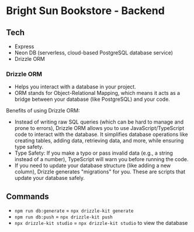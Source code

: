 # Bright Sun Bookstore - Backend

## Tech

- Express
- Neon DB (serverless, cloud-based PostgreSQL database service)
- Drizzle ORM

### Drizzle ORM

- Helps you interact with a database in your project.
- ORM stands for Object-Relational Mapping, which means it acts as a bridge between your database (like PostgreSQL) and your code.

Benefits of using Drizzle ORM:

- Instead of writing raw SQL queries (which can be hard to manage and prone to errors), Drizzle ORM allows you to use JavaScript/TypeScript code to interact with the database. It simplifies database operations like creating tables, adding data, retrieving data, and more, while ensuring type safety.
- Type Safety: If you make a typo or pass invalid data (e.g., a string instead of a number), TypeScript will warn you before running the code.
- If you need to update your database structure (like adding a new column), Drizzle generates "migrations" for you. These are scripts that update your database safely.

## Commands

- `npm run db:generate` = `npx drizzle-kit generate`
- `npm run db:push` = `npx drizzle-kit push`
- `npx drizzle-kit studio` = `npx drizzle-kit studio` to view the database
